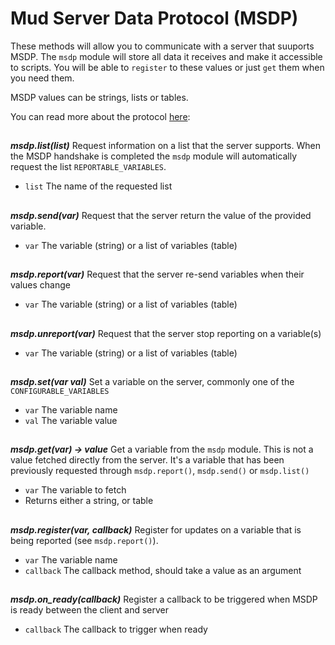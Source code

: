 # Mud Server Data Protocol (MSDP)

These methods will allow you to communicate with a server that suuports MSDP.
The `msdp` module will store all data it receives and make it accessible to
scripts. You will be able to `register` to these values or just `get` them when
you need them.

MSDP values can be strings, lists or tables.

You can read more about the protocol [here](https://mudhalla.net/tintin/protocols/msdp/):

##

***msdp.list(list)***
Request information on a list that the server supports. When the MSDP handshake
is completed the `msdp` module will automatically request the list
`REPORTABLE_VARIABLES`.

- `list`    The name of the requested list

##

***msdp.send(var)***
Request that the server return the value of the provided variable.

- `var`   The variable (string) or a list of variables (table)

##

***msdp.report(var)***
Request that the server re-send variables when their values change

- `var`   The variable (string) or a list of variables (table)

##

***msdp.unreport(var)***
Request that the server stop reporting on a variable(s)

- `var`   The variable (string) or a list of variables (table)

##

***msdp.set(var val)***
Set a variable on the server, commonly one of the `CONFIGURABLE_VARIABLES`

- `var`   The variable name
- `val`   The variable value

##

***msdp.get(var) -> value***
Get a variable from the `msdp` module. This is not a value fetched directly
from the server. It's a variable that has been previously requested through
`msdp.report()`, `msdp.send()` or `msdp.list()`

- `var`     The variable to fetch
- Returns either a string, or table

##

***msdp.register(var, callback)***
Register for updates on a variable that is being reported (see
`msdp.report()`).

- `var`         The variable name
- `callback`    The callback method, should take a value as an argument

##

***msdp.on_ready(callback)***
Register a callback to be triggered when MSDP is ready between the client and
server

- `callback`    The callback to trigger when ready

